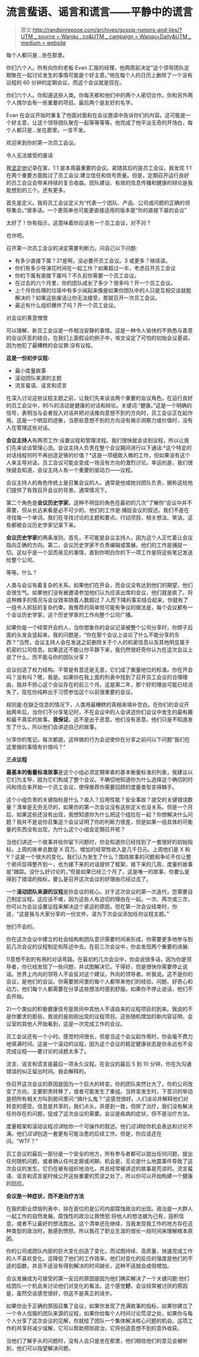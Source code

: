 # 流言蜚语、谣言和谎言——平静中的谎言

> 原文:[http://randsinrepose.com/archives/gossip-rumors-and-lies/?UTM _ source = Wanqu . co&UTM _ campaign = Wanqu+Daily&UTM _ medium = website](http://randsinrepose.com/archives/gossip-rumors-and-lies/?utm_source=wanqu.co&utm_campaign=Wanqu+Daily&utm_medium=website)

每个人都只是…坐在那里。

你们六个人。所有向你的老板 Evan 汇报的经理，他两周前决定“这个领导团队定期聚在一起讨论发生的事情可能是个好主意。”他在每个人的日历上删除了一个没有议程的 60 分钟的定期会议，而这个会议就是现在。

你们六个人。你知道这些人类。你每天都和他们中的两个人密切合作。你和另外两个人偶尔会有一些重要的项目。最后两个是友好的名字。

Evan 在会议开始时重复了他面对面和在会议邀请中告诉你们的内容。这可能是一个好主意，让这个领导团队聚在一起等等等等。他完成了他平淡无奇的开场白，每个人都只是…坐在那里。一言不发。

欢迎来到你的第一次员工会议。

令人无法接受的废话

我[坚定地](https://randsinrepose.com/archives/the-update-the-vent-and-the-disaster/)记录在案，1:1 是本周最重要的会议。紧随其后的是员工会议。我发现 1:1 在两个重要方面胜过了员工会议:建立信任和信号质量。但是，定期召开运行良好的员工会议会带来持续的复合收益。团队建设、有效的信息传播和健康的辩论是我能想到的三个。还有更多。

首先是定义。我将员工会议定义为“代表一个团队、产品、公司或问题的正确的领导集合。”很多话。一个更简单也可能更直接适用的版本是“你的直接下属的会议”

太好了！你有指示，这意味着你应该有一个员工会议，对不对？

也许吧。

召开第一次员工会议的决定需要判断力。问自己以下问题:

*   有多少直接下属？2?是啊，没必要开员工会议。3 或更多？继续读。
*   你们有多少导演花时间在一起工作？如果超过一半，考虑召开员工会议
*   你的下属有直接下属吗？不久前你需要一个员工会议。
*   在过去的六个月里，你的团队成长了多少？很多吗？开一个员工会议。
*   上个月你处理的垃圾中有多少闻起来像是如果你团队中的人只是互相交谈就能解决的？如果这些废话让你无法接受，那就召开一次员工会议。
*   最近有什么组织爆炸了吗？开一个员工会议。

对会议的善意憎恨

可以理解，新员工会议是一件相当安静的事情。这是一种令人愉快的不熟悉与善意的会议厌恶的结合。在我们上面假设的例子中，埃文设定了可怕的初始会议基调，因为他犯了最糟糕的会议罪:没有议程。

**这是一份初步议程:**

*   最小度量故事
*   滚动团队来源的主题
*   流言蜚语、谣言和谎言

在深入讨论这些议程主题之前，让我们先来谈谈两个重要的会议角色。在运行良好的员工会议中，95%的活动是健康的对话和辩论。关键词:“健康。”这是一个明确的信号，表明当与会者投入对话并把对话推向意想不到的方向时，员工会议正在起作用。这是一个明显的迹象，当那些意想不到的方向没有揭示洞察力或价值时，没有人在管理这些对话。

**会议主持人**有两项工作:设置议程和管理流程。我们很快就会谈到议程，所以让我们先来谈谈管理心流。会议主持人负责在整个会议期间进行以下通话:*这个特定的对话线程何时不再创造足够的价值？*这是一项细致入微的工作，但如果没有这个人来主导对话，员工会议可能会变成一场没有方向的激烈讨论。幸运的是，我们很快就会知道，会议主持人有一个重要的驱动力——议程。

会议主持人的角色传统上是召集会议的人。通常是他或她对团队负责，据称这给他们提供了有效召开会议的背景。通常情况下。

第二个角色是**会议历史学家**。这种不明显的角色在最初的几次“了解你”会议中并不需要，但从长远来看是必不可少的。他们的工作是:捕捉会议的叙述。我们不是在寻找每一个单词，我们在寻找讨论的主题和要点。行动项目、相关想法、笑话，这些都被会议历史学家记录下来。

**会议历史学家**的两条准则。首先，不可能是会议主持人，因为这个人正忙着让会议指向正确的方向。第二，会议历史学家不负责编辑或策展。他们的工作是捕捉一切。这似乎是一个显而易见的事情，直到你明白你的下一项工作是将这些笔记发送给整个公司。

等等。什么？

人类与会议有着复杂的关系。如果他们在开会，而会议没有达到他们的期望，他们会很生气。如果他们没有被邀请参加他们认为应该出席的会议，他们就是疯了。将这种棘手的情况与会议效率随着人数超过 7 人而下降的事实结合起来，你就有了一组令人抓狂的复杂约束。我推荐的简单但可能有争议的做法是，每个会议都有一个会议历史学家，这个历史学家的工作向整个公司广播。

如果你是一个经常开会的人，当你想象你的会议记录被整个公司分享时，你脖子后面的头发会竖起来，我的问题是，“你在那个会议上谈论了什么不能分享的东西？”当然，会议主持人会在发送之前删除关于个人的机密信息以及其他明显属于机密的公司信息。如果这还不能让你平静下来，我仍然很好奇你认为在这次会议上说了什么，而不能与你的团队分享？

会议创造了权力结构。不管是有意还是无意，它们成了衡量地位的标准。你在开会吗？没有吗？嗯，我是。如果你在我上面的列表中找到了召开员工会议的合理理由，我并不担心这个会议存在的前三个月。这是第二年，那个好的理由可能已经消失了，现在你纯粹出于习惯参加这个以前很重要的会议。

规则是:在缺乏信息的情况下，人类用最糟糕的真相来填补空白。在你们的会议开始两年后，当你们不分享笔记时，不在会议中的人会讲述你们会议中发生的最有趣和最不真实的故事。**我保证**。这不是出于恶意。他们没有恶意。他们只是不知道发生了什么，所以他们会讲述自己的故事。

分享你的笔记。每次都是。这样做的行为会迫使你在分享之前问以下问题“我们在这里做的事情有价值吗？”

**三点议程**

**最基本的衡量标准故事**是这个小组必须定期审查的基本衡量标准的列表，我建议以它们为主导，因为它们构成了整个会议。不确切地知道你为什么选择这个确切的时间和场合来开始一个员工会议，使得推荐你需要回顾的度量类型变得棘手。

这个小组负责的关键指标是什么？收入？应用性能？安全事故？提交的关键错误数量？清单是无穷无尽的，如果你的第一次会议没有这些定义也没关系。但是一个月后，如果这些还没有出现，我想知道你为什么把这个组拉在一起？你想解决什么问题？我并不是说你召集这个会议证明了你的判断力很差，但是如果一组具体的可衡量的东西没有出现，为什么这个小组会定期召开呢？

当他们讲述一个故事并给你留下问题时，你会知道你已经找到了一套很好的初始指标。上周的账单总数是 X 百万。增加的经常性收入是几千日元。上周他们是 X 和 Y？这是一个很大的变化。我们认为发生了什么？围绕故事的问题和争论不仅让整个房间显得整齐划一，也为接下来的对话提供了框架。接下来的几周，度量的故事是“跟踪。没什么好讨论的，”但是如果已经三个月了，这是唯一的故事，你要么是得到了错误的指标，要么是召开这次会议的好理由已经过去了。

一个**滚动团队来源的议程**是你会议的核心。对于这次会议的第一次迭代，您需要自己制定议程。这应该不难，因为这些人有迫切的理由在一起。一次、两次或三次，你可以为会议设置议程来解决这个紧迫的原因，但在第一次会议结束时，你说，“这是我与大家分享的一份文件，请为下次会议添加任何议程主题。”

他们不会的。

你在这次会议中建立的社会结构和团队意识需要时间来形成，你需要更多地参与到前几次会议的议程制定和陈述中去。在前三次会议中，你会发现两个重要的进展:

1)意想不到的有用的对话弯路。在最初的几次会议中，你会说很多话，因为你是领导者，你已经发现了一些问题，并试图解决它。干得好，但是很快你需要停止说话。世界上内向的领导人不会反对这个建议。外向的领导者。听我说。这不是你的会议，是他们的会议。你需要房间里的每个人都带来他们的经验、问题、好奇心和动力，他们每个人都需要在分享这些想法时感到舒服。如果你不停止说话，他们不会开始。

2)一个类似的积极健康信号是房间中其他人不请自来的议程项目的到来。我说的不是你要求的那些，我说的是刚刚出现的议程项目。这些随机增加的新内容证明，会议室的其他人开始看到，这是一次完成工作的会议。

员工会议还有一个小时。感觉时间很长，但是当这个会议起作用时，你会毫不费力地填满时间。这是一个滚动的议程，因为这个会议的稳定健康状态是你永远也不会完成议程——要讨论的话题太多了。

流言、谣言和谎言是最后一项永久议程。在会议的最后 5 到 10 分钟，你在为沟通错误的纠正留出时间。我会解释的。

你召开这次会议的原因是因为一个巨大的转变。你的团队突然壮大了，你的公司改变了方向，主要职责转移了，或者可能发生了重组。当转变发生时，下意识的举动是把所有相关方叫到房间里问:“搞什么鬼？”这感觉很好。人们谈论并解释他们对转变的感受。信息是共享的，我们点头，并感到一致，但除了治疗，我们没有解决任何存在的问题，促成了这次会议的需要。会议是疾病的症状，但不是治疗方法。

度量框架和滚动议程*应该*给你一个可操作的叙述。他们*应该*给你机会表达和讨论不满。他们*应该*创造一套更有可能治愈的后续工作。但是，你应该还在问，“WTF？”

员工会议的最后一部分是一个安全的地方，所有参与者都可以提出任何问题，提出任何随机问题，或者确认任何走廊或闲聊。机会是，无论是什么地震事件导致了这次会议的发生，它仍在被有组织地消化，并且经常被讲述的故事是荒谬的。流言蜚语、谣言和谎言是时候公开这些重要的荒谬之处了，所以你可以开始构建一个健康的回应。

**会议是一种症状，而不是治疗方法**

在我的职业烦恼列表中，排在首位的是公司内部腐蚀政治的出现。政治是一大群人一起工作的自然发展。腐蚀性的政治让我愤怒:将他人的想法据为己有，囤积信息，或者不让最好的想法胜出。这个清单还在继续，当我发现我工作的地方存在这种类型的政治时，我感到愤怒，所以我花了职业生涯的很长一段时间来理解根本原因。

你的公司或团队内部的巨大变化创造了变化，而试图持续、高质量、快速完成工作的人不喜欢变化。这降低了他们的工作效率。他们对变化的反应的强度是他们的不适的函数，并且不适没有得到解决的时间越长，这种不适就会成倍增加。

会议发展成为可接受的第一反应的原因是因为他们确实解决了一个关键问题:他们给团队一个机会来讨论他们对变化的看法。这个感觉**好**。会议经常被讨厌的原因是，虽然交谈感觉很好，但这不是真正的进步。

如果你出于正确的原因召集了会议，如果你发现了充满故事的指标，如果你建立了一个令人信服的团队来源的议程，如果你给每个人时间讨论荒谬之处，如果你与每个人分享了这次会议的见解，你就给了团队一个集体解决核心问题的机会。这项工作的共享将减少误解，它可以帮助预防政治，它将创造意想不到的意外收获。

当他们了解手头的问题时，没有人会只是坐在那里，他们相信他们的意见会被听到，他们可以指望解决问题。